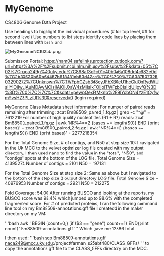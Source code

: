 # MyGenome
CS480G Genome Data Project

Use headings to highlight the individual procedures (# for top level, ## for second level)
Use numbers to list steps
identify code lines by placing them between lines with ```bash and ```

![MyGenomeNCBISub.png](/data/MyGenomeNCBISub.png)

Submission Portal: https://nam04.safelinks.protection.outlook.com/?url=https%3A%2F%2Fsubmit.ncbi.nlm.nih.gov%2Fsubs%2F&data=05%7C02%7Cnaca249g%40uky.edu%7C898af3c9c01c40b0a6a108dd4c682e0d%7C2b30530b69b64457b818481cb53d42ae%7C0%7C0%7C638750732503290272%7CUnknown%7CTWFpbGZsb3d8eyJFbXB0eU1hcGkiOnRydWUsIlYiOiIwLjAuMDAwMCIsIlAiOiJXaW4zMiIsIkFOIjoiTWFpbCIsIldUIjoyfQ%3D%3D%7C0%7C%7C%7C&sdata=pewpQexFtMknb%2B9lYcbON4YzE1CyfwmYvsHZ3PLzfJI%3D&reserved=0 (login required) 


MyGenome Class Metadata sheet information: 
For number of paired reads remaining after trimming:
zcat Bm88509_paired_1.fq.gz | grep -c "^@" = 7612219
For number of high quality nucleotides (R1 + R2)  reads: 
zcat Bm88509_paired_1.fq.gz | awk 'NR%4==2 {bases += length($0)} END {print bases}' 
+
zcat Bm88509_paired_2.fq.gz | awk 'NR%4==2 {bases += length($0)} END {print bases}'
= 2277218354

For the Total Genome Size, # of contigs, and N50 at step size 10:
I navigated in the UK MCC to the velvet optimizer log file created with my output directory. I then used nano to find the value in the "total", "N50", and "contigs" spots at the bottom of the LOG file. 
Total Genome Size = 41395274
Number of contigs = 5101
N50 = 197131

For the Total Genome Size at step size 2: 
Same as above but I navigated to the bottom of the step size 2 output directory LOG file. 
Total Genome Size = 40976953
Number of contigs = 2921
N50 = 212275

Fold Coverage: 54.00
After running BUSCO and looking at the reports, my BUSCO score was 98.4% which jumped up to 98.6% with the completed fragmented score.
For # of predicted proteins, I ran the following command line tool on my Bm88509-annotations.gff file I createdd in the maker directory on my VM: 

'''bash  awk ' BEGIN {count=0;} {if ($3 == "gene") count+=1} END{print count}' Bm88509-annotations.gff '''
Which gave me 12886 total. 

I then used: 
'''bash scp Bm88509-annotations.gff naca249@mcc.uky.edu:/project/farman_s25abt480/CLASS_GFFs/ '''
to copy the annotations.gff file to the CLASS_GFFs directory on the MCC. 





